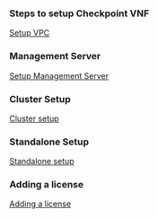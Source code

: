 ### Steps to setup Checkpoint VNF

[Setup VPC](https://github.com/IBM-Cloud/vnf-samples/blob/master/checkpoint/Checkpoint-VPC%20and%20SSH%20creation/VPC%20and%20SSH-key%20Creation.md) 


### Management Server 

[Setup Management Server](https://github.com/IBM-Cloud/vnf-samples/blob/master/checkpoint/Checkpoint-Management%20Server/Checkpoint-Management-Server%20Instance%20Creation%20and%20Configuration..md)

### Cluster Setup 

[Cluster setup](https://github.com/IBM-Cloud/vnf-samples/blob/master/checkpoint/checkpoint-cluster-setup/Checkpoint%20Cluster%20Setup.md)

### Standalone Setup

[Standalone setup](https://github.com/IBM-Cloud/vnf-samples/blob/master/checkpoint/Checkpoint-Gateway%20Server/)

### Adding a license 

[Adding a license]()
